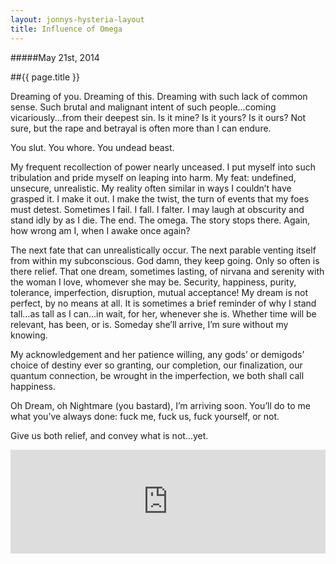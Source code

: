 ```yaml
---
layout: jonnys-hysteria-layout
title: Influence of Omega
---
```

#####May 21st, 2014

##{{ page.title }}

Dreaming of you. Dreaming of this. Dreaming with such lack of common sense.
Such brutal and malignant intent of such people...coming vicariously...from their deepest sin. Is it mine? Is it yours? Is it ours? Not sure, but the rape and betrayal is often more than I can endure.

You slut. You whore. You undead beast.

My frequent recollection of power nearly unceased. I put myself into such tribulation and pride myself on leaping into harm. My feat: undefined, unsecure, unrealistic. My reality often similar in ways I couldn’t have grasped it. I make it out. I make the twist, the turn of events that my foes must detest. Sometimes I fail. I fall. I falter. I may laugh at obscurity and stand idly by as I die. The end. The omega. The story stops there. Again, how wrong am I, when I awake once again?

The next fate that can unrealistically occur. The next parable venting itself from within my subconscious. God damn, they keep going. Only so often is there relief. That one dream, sometimes lasting, of nirvana and serenity with the woman I love, whomever she may be. Security, happiness, purity, tolerance, imperfection, disruption, mutual acceptance! My dream is not perfect, by no means at all. It is sometimes a brief reminder of why I stand tall...as tall as I can...in wait, for her, whenever she is. Whether time will be relevant, has been, or is. Someday she’ll arrive, I’m sure without my knowing.

My acknowledgement and her patience willing, any gods’ or demigods’ choice of destiny ever so granting, our completion, our finalization, our quantum connection, be wrought in the imperfection, we both shall call happiness.

Oh Dream, oh Nightmare (you bastard), I’m arriving soon.
You’ll do to me what you’ve always done: fuck me, fuck us, fuck yourself, or not.

Give us both relief, and convey what is not...yet.


<iframe width="100%" height="166" scrolling="no" frameborder="no" src="https://w.soundcloud.com/player/?url=https%3A//api.soundcloud.com/tracks/150024164%3Fsecret_token%3Ds-eXpaQ&amp;color=00aabb&amp;auto_play=false&amp;hide_related=false&amp;show_artwork=false"></iframe>
